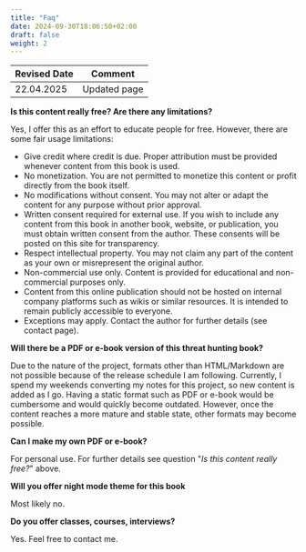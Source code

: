 ```yaml
---
title: "Faq"
date: 2024-09-30T18:06:50+02:00
draft: false
weight: 2
---
```


| Revised Date | Comment |
| ------------ | ------- |
| 22.04.2025   | Updated page | 

**Is this content really free? Are there any limitations?**

Yes, I offer this as an effort to educate people for free. However, there are some fair usage limitations:

- Give credit where credit is due. Proper attribution must be provided whenever content from this book is used.
- No monetization. You are not permitted to monetize this content or profit directly from the book itself.
- No modifications without consent. You may not alter or adapt the content for any purpose without prior approval.
- Written consent required for external use. If you wish to include any content from this book in another book, website, or publication, you must obtain written consent from the author. These consents will be posted on this site for transparency. 
- Respect intellectual property. You may not claim any part of the content as your own or misrepresent the original author.
- Non-commercial use only. Content is provided for educational and non-commercial purposes only.
- Content from this online publication should not be hosted on internal company platforms such as wikis or similar resources. It is intended to remain publicly accessible to everyone.
- Exceptions may apply. Contact the author for further details (see contact page).

**Will there be a PDF or e-book version of this threat hunting book?**

Due to the nature of the project, formats other than HTML/Markdown are not possible because of the release schedule I am following. Currently, I spend my weekends converting my notes for this project, so new content is added as I go. Having a static format such as PDF or e-book would be cumbersome and would quickly become outdated. However, once the content reaches a more mature and stable state, other formats may become possible.

**Can I make my own PDF or e-book?**

For personal use. For further details see question "_Is this content really free?_" above.

**Will you offer night mode theme for this book**

Most likely no. 

**Do you offer classes, courses, interviews?**

Yes. Feel free to contact me. 


